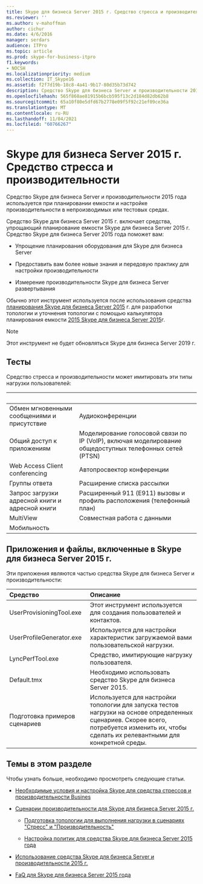 ```yaml
---
title: Skype для бизнеса Server 2015 г. Средство стресса и производительности
ms.reviewer: ''
ms.author: v-mahoffman
author: cichur
ms.date: 4/6/2016
manager: serdars
audience: ITPro
ms.topic: article
ms.prod: skype-for-business-itpro
f1.keywords:
- NOCSH
ms.localizationpriority: medium
ms.collection: IT_Skype16
ms.assetid: f2f7d19b-18c8-4a41-9b17-80d35b73d742
description: Средство Skype для бизнеса Server и производительности 2015 года используется при планировании емкости и настройке производительности в непроизводимых или тестовых средах.
ms.openlocfilehash: 565f868ae81915b6bcb595f13c2d184d82db62b8
ms.sourcegitcommit: 65a10f80e5dfd67b2778e09f5f92c21ef09ce36a
ms.translationtype: MT
ms.contentlocale: ru-RU
ms.lasthandoff: 11/04/2021
ms.locfileid: "60766267"
---
```

# <a name="skype-for-business-server-2015-stress-and-performance-tool"></a>Skype для бизнеса Server 2015 г. Средство стресса и производительности
 
Средство Skype для бизнеса Server и производительности 2015 года используется при планировании емкости и настройке производительности в непроизводимых или тестовых средах.
  
Средство Skype для бизнеса Server 2015 г. включает средства, упрощающий планирование емкости Skype для бизнеса Server 2015 г. Средство Skype для бизнеса Server 2015 года поможет вам:
  
- Упрощение планирования оборудования для Skype для бизнеса Server
    
- Предоставить вам более новые знания и передовую практику для настройки производительности
    
- Измерение производительности Skype для бизнеса Server развертывания
    
Обычно этот инструмент используется после использования средства [планирования Skype для бизнеса Server 2015](../../management-tools/planning-tool/planning-tool.md) г. для разработки топологии и уточнения топологии с помощью калькулятора планирования емкости [2015 Skype для бизнеса Server 2015](../../management-tools/capacity-planning-calculator.md)г. 

> [!NOTE]
> Этот инструмент не будет обновляться Skype для бизнеса Server 2019 г.
  
## <a name="tests"></a>Тесты

Средство стресса и производительности может имитировать эти типы нагрузки пользователей:
  
|&nbsp;|&nbsp;|
|:-----|:-----|
|Обмен мгновенными сообщениями и присутствие   |Аудиоконференции   |
|Общий доступ к приложениям   |Моделирование голосовой связи по IP (VoIP), включая моделирование общедоступных телефонных сетей (PTSN)   |
|Web Access Client conferencing   |Автопросвектор конференции   |
|Группы ответа   |Расширение списка рассылки   |
|Запрос загрузки адресной книги и адресной книги   |Расширенный 911 (E911) вызовы и профиль расположения (телефонный план)   |
|MultiView   |Совместная работа с данными   |
|Мобильность   ||
   
## <a name="applications-and-files-included-with-the-skype-for-business-server-2015-stress-and-performance-tool"></a>Приложения и файлы, включенные в Skype для бизнеса Server 2015 г.

Эти приложения являются частью средства Skype для бизнеса Server и производительности:
  
|Средство|Описание|
|:-----|:-----|
|UserProvisioningTool.exe   |Этот инструмент используется для создания пользователей и контактов.   |
|UserProfileGenerator.exe   |Используется для настройки характеристик загружаемой вами пользовательской нагрузки.   |
|LyncPerfTool.exe   |Средство, имитирующие нагрузку пользователя.   |
|Default.tmx   |Необходимо использовать средство Skype для бизнеса Server 2015.   |
|Подготовка примеров сценариев   |Используется для настройки топологии для запуска тестов нагрузки на основе определенных сценариев. Скорее всего, потребуется изменить их, чтобы сделать их релевантными для конкретной среды.   |
   
## <a name="topics-in-this-section"></a>Темы в этом разделе

Чтобы узнать больше, необходимо просмотреть следующие статьи.
  
- [Необходимые условия и настройка Skype для средства стрессов и производительности Busines](prerequisites-and-setup.md)
    
- [Сценарии производительности для Skype для бизнеса Server 2015 г.](scenarios.md)
    
  - [Подготовка топологии для выполнения нагрузки в сценариях "Стресс" и "Производительность"](provisioning-the-topology-to-run-load.md)
    
  - [Настройка политик для средства Skype для бизнеса Server 2015 года](configuring-policies.md)
    
- [Использование средства Skype для бизнеса Server и производительности 2015 г.](using-the-tool.md)
    
- [FaQ для Skype для бизнеса Server 2015 года](faq.md)
    

